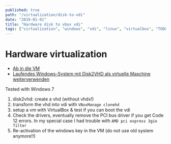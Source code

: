 ```yaml
---
published: true
path: "/virtualization/disk-to-vdi"
date: "2019-01-01"
title: "Hardware disk to vbox vdi"
tags: ["virtualization", "windows", "vdi", "linux", "virtualbox", "TODO_cleanup"]
---
```


# Hardware virtualization

* [Ab in die VM](http://www.heise.de/ct/artikel/Ab-in-die-VM-1077800.html)
* [Laufendes Windows-System mit Disk2VHD als virtuelle Maschine weiterverwenden](http://www.tutonaut.de/anleitung-laufendes-windows-system-mit-disk2vhd-als-virtuelle-maschine-archivieren.html)

Tested with Windows 7

1. disk2vhd: create a vhd (without vhdx!)
2. transform the vhd into vdi with `VBoxManage clonehd`
3. setup a vm with VirtualBox & test if you can boot the vdi
4. Check the drivers, eventually remove the PCI bus driver if you get Code 12 errors. In my special case I had trouble with `AMD pci express 3gio filter`
5. Re-activation of the windows key in the VM (do not use old system anymore!!)
